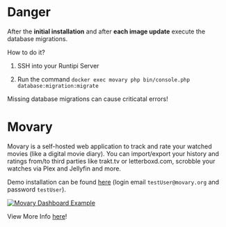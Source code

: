 # Danger

After the **initial installation** and after **each image update** execute the database migrations.

How to do it? 

1. SSH into your Runtipi Server

2. Run the command `docker exec movary php bin/console.php database:migration:migrate`

Missing database migrations can cause criticatal errors!

# Movary

Movary is a self-hosted web application to track and rate your watched movies (like a digital movie diary). You can import/export your history and ratings from/to third parties like trakt.tv or letterboxd.com, scrobble your watches via Plex and Jellyfin and more.

Demo installation can be found [here](https://demo.movary.org/) (login email `testUser@movary.org` and password `testUser`).

[![Movary Dashboard Example](https://camo.githubusercontent.com/dfa65cd4f21099481b5fc47832cc56dfc3dc3d45ee559238d2e5d6fa242b256e/68747470733a2f2f692e696d6775722e636f6d2f317176685746682e706e67)](https://camo.githubusercontent.com/dfa65cd4f21099481b5fc47832cc56dfc3dc3d45ee559238d2e5d6fa242b256e/68747470733a2f2f692e696d6775722e636f6d2f317176685746682e706e67)

View More Info [here](https://github.com/leepeuker/movary/blob/main/README.md#about)!